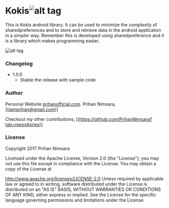 # Kokis![alt tag](https://api.bintray.com/packages/prihannimsara/KokisRepository/kokis/images/download.svg)

This is Kokis android library. It can be used to minimize the complexity of sharedpreferences and to store and retrieve data in the android application in a simpler way. Remember this is developed using sharedpreference and it is a library which makes programming easier.

![alt tag](https://user-images.githubusercontent.com/29063580/27034382-23bcc2ca-4f9b-11e7-8189-f8ddada96a20.jpg)
### Changelog
- 1.0.0
    - Stable the release with sample code

### Author
Personal Website [prihanofficial.com](http://prihanofficial.com/).
Prihan Nimsara, [(iamprihan@gmail.com)]

Checkout my other contributions, [(https://github.com/PrihanNimsara?tab=repositories)]
### License

Copyright 2017 Prihan Nimsara

Licensed under the Apache License, Version 2.0 (the "License"); you may not use this file except in compliance with the License. You may obtain a copy of the License at

http://www.apache.org/licenses/LICENSE-2.0
Unless required by applicable law or agreed to in writing, software distributed under the License is distributed on an "AS IS" BASIS, WITHOUT WARRANTIES OR CONDITIONS OF ANY KIND, either express or implied. See the License for the specific language governing permissions and limitations under the License.
